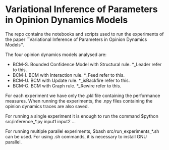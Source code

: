 # Variational Inference of Parameters in Opinion Dynamics Models
The repo contains the notebooks and scripts used to run the experiments of the paper ``Variational Inference of Parameters in Opinion Dynamics Models''.

The four opinion dynamics models analysed are:
- BCM-S. Bounded Confidence Model with Structural rule. *_Leader refer to this.
- BCM-I. BCM with Interaction rule. *_Feed refer to this.
- BCM-U. BCM with Update rule. *_isBackfire refer to this.
- BCM-G. BCM with Graph rule. *_Rewire refer to this.

For each experiment we have only the .pkl file containing the performance measures.
When running the experiments, the .npy files containing the opinion dynamics traces are also saved.

For running a single experiment it is enough to run the command $python src/inference_*.py input1 input2 ...

For running multiple parallel experiments, $bash src/run_experiments_*.sh can be used.
For using .sh commands, it is necessary to install GNU parallel.

